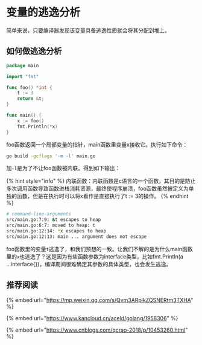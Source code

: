 # 变量的逃逸分析

简单来说，只要编译器发现该变量具备逃逸性质就会将其分配到堆上。

## 如何做逃逸分析

```go
package main

import "fmt"

func foo() *int {
	t := 3
	return &t;
}

func main() {
	x := foo()
	fmt.Println(*x)
}
```

foo函数返回一个局部变量的指针，main函数里变量x接收它。执行如下命令：

```bash
go build -gcflags '-m -l' main.go
```

加`-l`是为了不让foo函数被内联。得到如下输出：

{% hint style="info" %}
内联函数：内联函数是c语言的一个函数，其目的是防止多次调用函数导致函数进栈消耗资源，最终使程序崩溃，foo函数虽然被定义为单独的函数，但是在执行时可以将x看作是直接执行了t := 3的操作。
{% endhint %}

```bash
# command-line-arguments
src/main.go:7:9: &t escapes to heap
src/main.go:6:7: moved to heap: t
src/main.go:12:14: *x escapes to heap
src/main.go:12:13: main ... argument does not escape
```

foo函数里的变量`t`逃逸了，和我们预想的一致。让我们不解的是为什么main函数里的`x`也逃逸了？这是因为有些函数参数为interface类型，比如fmt.Println\(a ...interface{}\)，编译期间很难确定其参数的具体类型，也会发生逃逸。

## 推荐阅读

{% embed url="https://mp.weixin.qq.com/s/Qvm3ARplkZQSNERtm3TXHA" %}

{% embed url="https://www.kancloud.cn/aceld/golang/1958306" %}

{% embed url="https://www.cnblogs.com/qcrao-2018/p/10453260.html" %}



